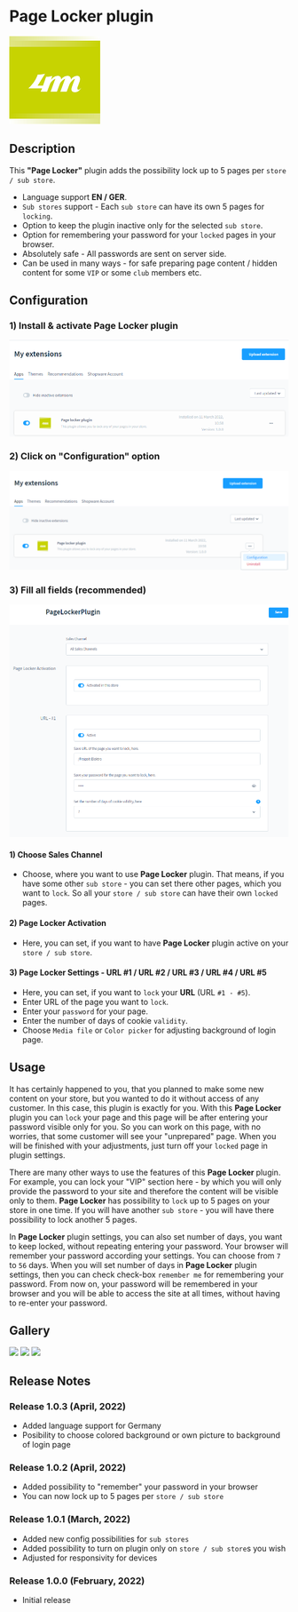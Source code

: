 # Page Locker plugin

![header image](https://github.com/4mDeveloper/Plugins-documentation/blob/main/Page%20Locker%20Plugin/Page%20Locker%20images%20for%20documentation/4m-media-logo.png?raw=true)

## Description

This <strong>"Page Locker"</strong> plugin adds the possibility lock up to 5 pages per `store / sub store`.

* Language support <strong>EN / GER</strong>.
* `Sub stores` support - Each `sub store` can have its own 5 pages for `locking`.
* Option to keep the plugin inactive only for the selected `sub store`.
* Option for remembering your password for your `locked` pages in your browser.
* Absolutely safe - All passwords are sent on server side.
* Can be used in many ways - for safe preparing page content / hidden content for some `VIP` or some `club` members etc.

## Configuration

### 1) Install & activate Page Locker plugin 

![header image](https://github.com/4mDeveloper/Plugins-documentation/blob/main/Page%20Locker%20Plugin/Page%20Locker%20images%20for%20documentation/Gallery/BASE%20images%20-%20Backend/00-Plugin-Page-Locker-Activation.png?raw=true)

### 2) Click on "Configuration" option 

![header image](https://github.com/4mDeveloper/Plugins-documentation/blob/main/Page%20Locker%20Plugin/Page%20Locker%20images%20for%20documentation/Gallery/BASE%20images%20-%20Backend/01-Plugin-Page-Locker-Configuration.png?raw=true)

### 3) Fill all fields (recommended)

![header image](https://github.com/4mDeveloper/Plugins-documentation/blob/main/Page%20Locker%20Plugin/Page%20Locker%20images%20for%20documentation/Gallery/BASE%20images%20-%20Backend/02-Plugin-Page-Locker-Configuration-Settings-url1.png?raw=true)

#### 1) Choose <strong>Sales Channel</strong>
* Choose, where you want to use <strong>Page Locker</strong> plugin. That means, if you have some other `sub store` - you can set there other pages, which you want to `lock`. So all your `store / sub store` can have their own `locked` pages. 

#### 2) <strong>Page Locker Activation</strong>
* Here, you can set, if you want to have <strong>Page Locker</strong> plugin active on your `store / sub store`.

#### 3) <strong>Page Locker Settings</strong> - URL #1 / URL #2 / URL #3 / URL #4 / URL #5  
* Here, you can set, if you want to `lock` your <strong>URL</strong> (URL `#1 - #5`).
* Enter URL of the page you want to `lock`.
* Enter your `password` for your page.
* Enter the number of days of cookie `validity`.
* Choose `Media file` or `Color picker` for adjusting background of login page. 



## Usage
It has certainly happened to you, that you planned to make some new content on your store, but you wanted to do it without access of any customer.
In this case, this plugin is exactly for you. With this  <strong>Page Locker</strong> plugin you can `lock` your page and this page will be after entering your password visible only for you. So you can work on this page, with no worries, that some customer will see your "unprepared" page. When you will be finished with your adjustments, just turn off your `locked` page in plugin settings.

There are many other ways to use the features of this <strong> Page Locker </strong> plugin. For example, you can lock your "VIP" section here - by which you will only provide the password to your site and therefore the content will be visible only to them.
<strong>Page Locker</strong> has possibility to `lock` up to 5 pages on your store in one time.
If you will have another `sub store` - you will have there possibility to lock another 5 pages.

In  <strong>Page Locker</strong> plugin settings, you can also set number of days, you want to keep locked, without repeating entering your password. Your browser will remember your password according your settings. You can choose from `7` to `56` days. When you will set number of days in  <strong>Page Locker</strong> plugin settings, then you can check check-box `remember me` for remembering your password. From now on, your password will be remembered in your browser and you will be able to access the site at all times, without having to re-enter your password.


## Gallery
<!-- https://felixhayashi.github.io/ReadmeGalleryCreatorForGitHub/ -->

<img src="https://user-images.githubusercontent.com/99150908/162456996-78a9e38c-46ba-4f2b-aa67-685504c84a54.png" width="30%"></img> <img src="https://user-images.githubusercontent.com/99150908/162457000-bce7315f-d346-4f15-bc7e-8206c224bd95.png" width="30%"></img> <img src="https://user-images.githubusercontent.com/99150908/162457005-74a8003a-1bd9-4d57-9fd6-0c78ac823425.png" width="30%"></img> 


## Release Notes

### Release 1.0.3 (April, 2022)
* Added language support for Germany
* Posibility to choose colored background or own picture to background of login page

### Release 1.0.2 (April, 2022)
* Added possibility to "remember" your password in your browser
* You can now lock up to 5 pages per `store / sub store`

 ### Release 1.0.1 (March, 2022)
* Added new config possibilities for `sub stores`
* Added possibility to turn on plugin only on `store / sub store`s you wish
* Adjusted for responsivity for devices

### Release 1.0.0 (February, 2022)
* Initial release
